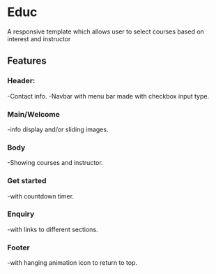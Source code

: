 # Educ

A responsive template which allows user to select courses based on interest and instructor

## Features
### Header:
-Contact info. -Navbar with menu bar made with checkbox input type.

### Main/Welcome
-info display and/or sliding images.

### Body
-Showing courses and instructor.

### Get started
-with countdown timer.

### Enquiry
-with links to different sections.

### Footer
-with hanging animation icon to return to top.
